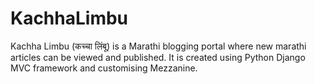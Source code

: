 # KachhaLimbu
Kachha Limbu (कच्चा लिंबू) is a Marathi blogging portal where new marathi articles can be viewed and published.
It is created using Python Django MVC framework and customising Mezzanine.
